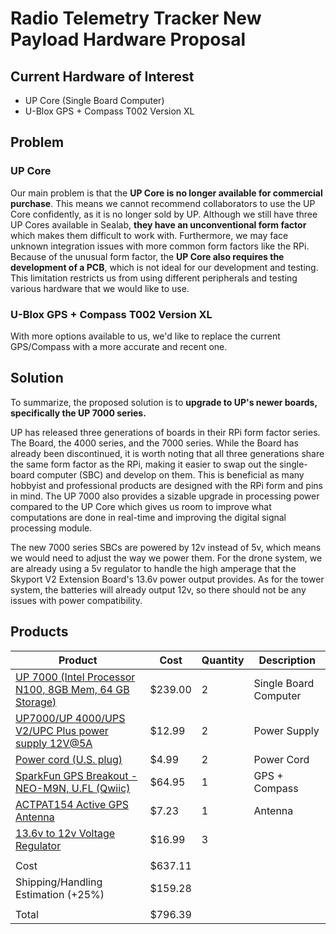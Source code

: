# Radio Telemetry Tracker New Payload Hardware Proposal

## Current Hardware of Interest
- UP Core (Single Board Computer)
- U-Blox GPS + Compass T002 Version XL

## Problem
### UP Core
Our main problem is that the **UP Core is no longer available for commercial purchase**. This means we cannot recommend collaborators to use the UP Core confidently, as it is no longer sold by UP. Although we still have three UP Cores available in Sealab, **they have an unconventional form factor** which makes them difficult to work with. Furthermore, we may face unknown integration issues with more common form factors like the RPi. Because of the unusual form factor, the **UP Core also requires the development of a PCB**, which is not ideal for our development and testing. This limitation restricts us from using different peripherals and testing various hardware that we would like to use.

### U-Blox GPS + Compass T002 Version XL
With more options available to us, we'd like to replace the current GPS/Compass with a more accurate and recent one.

## Solution
To summarize, the proposed solution is to **upgrade to UP's newer boards, specifically the UP 7000 series.**

UP has released three generations of boards in their RPi form factor series. The Board, the 4000 series, and the 7000 series. While the Board has already been discontinued, it is worth noting that all three generations share the same form factor as the RPi, making it easier to swap out the single-board computer (SBC) and develop on them. This is beneficial as many hobbyist and professional products are designed with the RPi form and pins in mind. The UP 7000 also provides a sizable upgrade in processing power compared to the UP Core which gives us room to improve what computations are done in real-time and improving the digital signal processing module.

The new 7000 series SBCs are powered by 12v instead of 5v, which means we would need to adjust the way we power them. For the drone system, we are already using a 5v regulator to handle the high amperage that the Skyport V2 Extension Board's 13.6v power output provides. As for the tower system, the batteries will already output 12v, so there should not be any issues with power compatibility.

## Products
| Product                                                                                                                  | Cost    | Quantity | Description           |
| ------------------------------------------------------------------------------------------------------------------------ | ------- | -------- | --------------------- |
| [UP 7000 (Intel Processor N100, 8GB Mem, 64 GB Storage)](https://up-shop.org/default/up-7000-series.html)                | $239.00 | 2        | Single Board Computer |
| [UP7000/UP 4000/UPS V2/UPC Plus power supply 12V@5A](https://up-shop.org/default/up-core-plus-power-supply-12vat5a.html) | $12.99  | 2        | Power Supply          |
| [Power cord (U.S. plug)](https://up-shop.org/default/power-cord-u-s-plug.html)                                           | $4.99   | 2        | Power Cord            |
| [SparkFun GPS Breakout - NEO-M9N, U.FL (Qwiic)](https://mou.sr/3Pt2lmy)                                                  | $64.95  | 1        | GPS + Compass         |
| [ACTPAT154 Active GPS Antenna](https://mou.sr/49vBspl)                                                                   | $7.23   | 1        | Antenna               |
| [13.6v to 12v Voltage Regulator](https://www.amazon.com/dp/B081RG8XP5)                                                   | $16.99  | 3        |                       |
|                                                                                                                          |         |          |                       |
| Cost                                                                                                                     | $637.11 |          |                       |
| Shipping/Handling Estimation (+25%)                                                                                      | $159.28 |          |                       |
|                                                                                                                          |         |          |                       |
| Total                                                                                                                    | $796.39 |          |                       |

